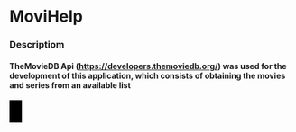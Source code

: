 # MoviHelp

### Descriptiom
#### TheMovieDB Api (https://developers.themoviedb.org/) was used for the development of this application, which consists of obtaining the movies and series from an available list
<code><img height="40" src="https://github.com/gustavolonda/MoviHelp/blob/master/image/app.gif" title="app"></code>






